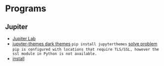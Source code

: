 # Programs

## Jupiter 

- [Jupiter Lab](https://jupyter.org/)
- [jupyter-themes dark themes](https://github.com/dunovank/jupyter-themes)
```pip install jupyterthemes```
[solve problem](/python/) ```pip is configured with locations that require TLS/SSL, however the ssl module in Python is not available.```
- [install]()
